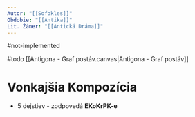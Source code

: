 ```yaml
---
Autor: "[[Sofokles]]"
Obdobie: "[[Antika]]"
Lit. Žáner: "[[Antická Dráma]]"
---
```

#not-implemented

#todo [[Antigona - Graf postáv.canvas|Antigona - Graf postáv]]

# Vonkajšia Kompozícia
- 5 dejstiev - zodpovedá **EKoKrPK-e**
